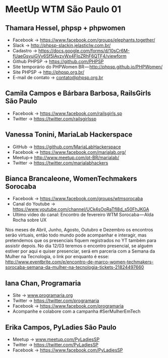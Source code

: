 # MeetUp WTM São Paulo 01

## Thamara Hessel, phpsp + phpwomen
 - Facebook -> https://www.facebook.com/groups/elephants.together/
 - Slack -> http://phpsp-slackin.jelasticlw.com.br/
 - Cadastro -> https://docs.google.com/forms/d/10sCr6M-fUaeGsvuiGVv6Sf5lAvzvWx4FIoZRhF6QTF4/viewform
 - Github PHPSP -> https://github.com/PHPSP
 - Site temporário do PHPWomen BR — http://phpsp.github.io/PHPWomen/
 - Site PHPSP → http://phpsp.org.br/
 - E-mail de contato -> contato@phpsp.org.br

## Camila Campos e Bárbara Barbosa, RailsGirls São Paulo
 - Facebook -> https://www.facebook.com/railsgirls.sp
 - Twitter -> https://twitter.com/railsgirlssp

## Vanessa Tonini, MariaLab Hackerspace
 - GitHub -> https://github.com/MariaLabHackerspace
 - Facebook -> https://www.facebook.com/marialab.org/
 - Meetup-> http://www.meetup.com/pt-BR/marialab/
 - Twitter -> https://twitter.com/marialabhackers

## Bianca Brancaleone, WomenTechmakers Sorocaba
 - Facebook -> https://www.facebook.com/groups/wtmsorocaba
 - Canal do Youtube -> https://www.youtube.com/channel/UCk4sOoRaTfI8d_s50FhJKGA
 - Ultimo video do canal: Encontro de fevereiro WTM Sorocaba — Alda Rocha sobre UX

Nos meses de Abril, Junho, Agosto, Outubro e Dezembro os encontros serão virtuais, então todo mundo pode acompanhar e interagir, mas pretendemos que os presenciais fiquem registrados no YT também para assistir depois.
No dia 12/03 teremos o encontro presencial, se alguém estiver por aqui e quiser presenciar, será em parceria com a Semana da Mulher na Tecnologia, o link por enquanto é esse: http://www.eventbrite.com/e/encontro-de-marco-women-techmakers-sorocaba-semana-da-mulher-na-tecnologia-tickets-21824497660

## Iana Chan, Programaria
 - Site -> www.programaria.org
 - Twitter -> https://twitter.com/programaria
 - Facebook -> https://www.facebook.com/programaria
 - Acompanhe e colabore com a campanha #SerMulherEmTech

## Erika Campos, PyLadies São Paulo
 - Meetup -> www.meetup.com/PyLadiesSP
 - Twitter -> https://twitter.com/PyLadiesSP
 - Facebook -> https://www.facebook.com/PyLadiesSP

